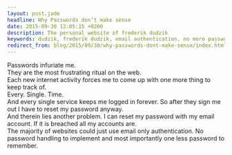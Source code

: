 ```yaml
---
layout: post.jade
headline: Why Passwords don’t make sense
date: 2015-09-30 12:05:15 +0200
description: The personal website of frederik dudzik
keywords: dudzik, frederik dudzik, email authentication, no more password, email authentication
redirect_from: blog/2015/09/30/why-passwords-dont-make-sense/index.html
---
```


Passwords infuriate me.<br>
They are the most frustrating ritual on the web.<br>
Each new internet activity forces me to come up with one more thing to keep track of.<br>
Every. Single. Time.<br>
And every single service keeps me logged in forever. So after they sign me out I have to reset my password anyway.<br>
And therein lies another problem. I can reset my password with my email account. If it is breached all my accounts are.<br>
The majority of websites could just use email only authentication. No password handling to implement and most importantly one less password to remember.<br>
